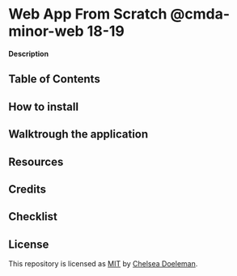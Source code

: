 # Web App From Scratch @cmda-minor-web 18-19

**Description**

<!-- Add a nice image here at the end of the week, showing off your shiny frontend 📸 -->

## Table of Contents

## How to install

## Walktrough the application

## Resources

## Credits

## Checklist

## License
This repository is licensed as [MIT](LICENSE) by [Chelsea Doeleman](https://github.com/chelseadoeleman).
